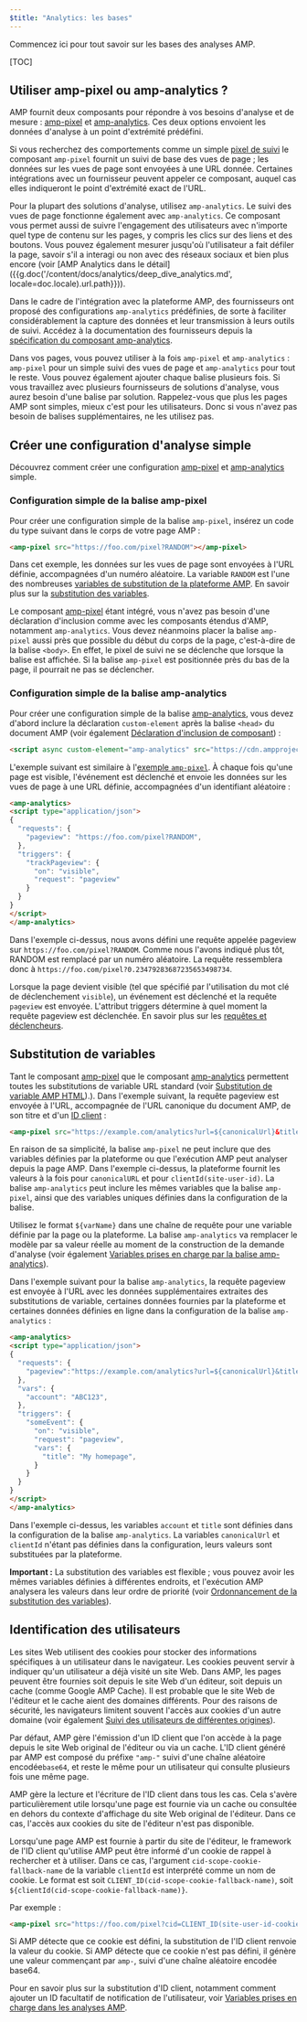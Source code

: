 ```yaml
---
$title: "Analytics: les bases"
---
```


Commencez ici pour tout savoir sur les bases des analyses AMP.

[TOC]

## Utiliser amp-pixel ou amp-analytics ?

AMP fournit deux composants pour répondre à vos besoins d'analyse et de mesure :
[amp-pixel](/docs/reference/components/amp-pixel.html) et
[amp-analytics](/docs/reference/components/amp-analytics.html).
Ces deux options envoient les données d'analyse à un point d'extrémité prédéfini.

Si vous recherchez des comportements comme un simple
[pixel de suivi](https://en.wikipedia.org/wiki/Web_beacon#Implementation)
le composant `amp-pixel` fournit un suivi de base des vues de page ;
les données sur les vues de page sont envoyées à une URL donnée.
Certaines intégrations avec un fournisseur peuvent appeler ce composant,
auquel cas elles indiqueront le point d'extrémité exact de l'URL.

Pour la plupart des solutions d'analyse, utilisez `amp-analytics`.
Le suivi des vues de page fonctionne également avec `amp-analytics`.
Ce composant vous permet aussi de suivre l'engagement des utilisateurs avec n'importe quel type de contenu sur les pages,
y compris les clics sur des liens et des boutons.
Vous pouvez également mesurer jusqu'où l'utilisateur a fait défiler la page,
savoir s'il a interagi ou non avec des réseaux sociaux et bien plus encore
(voir
[AMP Analytics dans le détail]({{g.doc('/content/docs/analytics/deep_dive_analytics.md', locale=doc.locale).url.path}})).

Dans le cadre de l'intégration avec la plateforme AMP,
des fournisseurs ont proposé des configurations `amp-analytics` prédéfinies,
de sorte à faciliter considérablement la capture des données et leur transmission à leurs outils de suivi.
Accédez à la documentation des fournisseurs depuis la
[spécification du composant amp-analytics](/docs/reference/components/amp-analytics.html).

Dans vos pages, vous pouvez utiliser à la fois `amp-pixel` et `amp-analytics` :
`amp-pixel` pour un simple suivi des vues de page
et `amp-analytics` pour tout le reste.
Vous pouvez également ajouter chaque balise plusieurs fois.
Si vous travaillez avec plusieurs fournisseurs de solutions d'analyse,
vous aurez besoin d'une balise par solution.
Rappelez-vous que plus les pages AMP sont simples, mieux c'est pour les utilisateurs.
Donc si vous n'avez pas besoin de balises supplémentaires, ne les utilisez pas.

## Créer une configuration d'analyse simple

Découvrez comment créer une configuration
[amp-pixel](/docs/reference/components/amp-pixel.html) et
[amp-analytics](/docs/reference/components/amp-analytics.html) simple.

### Configuration simple de la balise amp-pixel

Pour créer une configuration simple de la balise `amp-pixel`,
insérez un code du type suivant dans le corps de votre page AMP :

```html
<amp-pixel src="https://foo.com/pixel?RANDOM"></amp-pixel>
```

Dans cet exemple,
les données sur les vues de page sont envoyées à l'URL définie, accompagnées d'un numéro aléatoire.
La variable `RANDOM` est l'une des nombreuses
[variables de substitution de la plateforme AMP](https://github.com/ampproject/amphtml/blob/master/spec/amp-var-substitutions.md).
En savoir plus sur la
[substitution des variables](/fr/docs/analytics/analytics_basics.html#substitution-de-variables).

Le composant [amp-pixel](/docs/reference/components/amp-pixel.html)
étant intégré,
vous n'avez pas besoin d'une déclaration d'inclusion comme avec
les composants étendus d'AMP, notamment `amp-analytics`.
Vous devez néanmoins placer la balise `amp-pixel` aussi près que possible
du début du corps de la page, c'est-à-dire de la balise `<body>`.
En effet, le pixel de suivi ne se déclenche que lorsque la balise est affichée.
Si la balise `amp-pixel` est positionnée près du bas de la page,
il pourrait ne pas se déclencher.

### Configuration simple de la balise amp-analytics

Pour créer une configuration simple de la balise
[amp-analytics](/docs/reference/components/amp-analytics.html),
vous devez d'abord inclure la déclaration `custom-element`
après la balise `<head>` du document AMP (voir également
[Déclaration d'inclusion de composant](/docs/reference/components.html)) :

```html
<script async custom-element="amp-analytics" src="https://cdn.ampproject.org/v0/amp-analytics-0.1.js"></script>
```

L'exemple suivant est similaire à l'[exemple `amp-pixel`](/fr/docs/analytics/analytics_basics.html#configuration-simple-de-la-balise-amp-pixel).
À chaque fois qu'une page est visible,
l'événement est déclenché et
envoie les données sur les vues de page à une URL définie, accompagnées d'un identifiant aléatoire :

```html
<amp-analytics>
<script type="application/json">
{
  "requests": {
    "pageview": "https://foo.com/pixel?RANDOM",
  },
  "triggers": {
    "trackPageview": {
      "on": "visible",
      "request": "pageview"
    }
  }
}
</script>
</amp-analytics>
```

Dans l'exemple ci-dessus, nous avons défini une requête appelée pageview sur `https://foo.com/pixel?RANDOM`. Comme nous l'avons indiqué plus tôt, RANDOM est remplacé par un numéro aléatoire. La requête ressemblera donc à `https://foo.com/pixel?0.23479283687235653498734`.

Lorsque la page devient visible
(tel que spécifié par l'utilisation du mot clé de déclenchement `visible`),
un événement est déclenché et la requête `pageview` est envoyée.
L'attribut triggers détermine à quel moment la requête pageview est déclenchée.
En savoir plus sur les [requêtes et déclencheurs](/fr/docs/analytics/deep_dive_analytics.html#les-attributs-requests,-triggers-et-transport).

## Substitution de variables

Tant le composant [amp-pixel](/docs/reference/components/amp-pixel.html) que le composant
[amp-analytics](/docs/reference/components/amp-analytics.html)
permettent toutes les substitutions de variable URL standard (voir
[Substitution de variable AMP HTML](https://github.com/ampproject/amphtml/blob/master/spec/amp-var-substitutions.md)).).
Dans l'exemple suivant,
la requête pageview est envoyée à l'URL,
accompagnée de l'URL canonique du document AMP, de son titre et d'un
[ID client](/fr/docs/analytics/analytics_basics.html#identification-des-utilisateurs) :

```html
<amp-pixel src="https://example.com/analytics?url=${canonicalUrl}&title=${title}&clientId=${clientId(site-user-id)}"></amp-pixel>
```

En raison de sa simplicité,
la balise `amp-pixel` ne peut inclure que des variables définies par la plateforme
ou que l'exécution AMP peut analyser depuis la page AMP.
Dans l'exemple ci-dessus,
la plateforme fournit les valeurs à la fois pour
`canonicalURL` et pour `clientId(site-user-id)`.
La balise `amp-analytics` peut inclure les mêmes variables que la balise `amp-pixel`,
ainsi que des variables uniques définies dans la configuration de la balise.

Utilisez le format `${varName}` dans une chaîne de requête pour une variable
définie par la page ou la plateforme.
La balise `amp-analytics` va remplacer le modèle par sa valeur réelle
au moment de la construction de la demande d'analyse (voir également
[Variables prises en charge par la balise amp-analytics](https://github.com/ampproject/amphtml/blob/master/extensions/amp-analytics/analytics-vars.md)).

Dans l'exemple suivant pour la balise `amp-analytics`,
la requête pageview est envoyée à l'URL
avec les données supplémentaires extraites des substitutions de variable,
certaines données fournies par la plateforme
et certaines données définies en ligne
dans la configuration de la balise `amp-analytics` :

```html
<amp-analytics>
<script type="application/json">
{
  "requests": {
    "pageview":"https://example.com/analytics?url=${canonicalUrl}&title=${title}&acct=${account}&clientId=${clientId(site-user-id)}",
  },
  "vars": {
    "account": "ABC123",
  },
  "triggers": {
    "someEvent": {
      "on": "visible",
      "request": "pageview",
      "vars": {
        "title": "My homepage",
      }
    }
  }
}
</script>
</amp-analytics>
```

Dans l'exemple ci-dessus,
les variables `account` et `title` sont définies
dans la configuration de la balise `amp-analytics`.
La variables `canonicalUrl` et `clientId` n'étant pas définies dans la configuration,
leurs valeurs sont substituées par la plateforme.

**Important :** La substitution des variables est flexible ;
vous pouvez avoir les mêmes variables définies à différentes endroits,
et l'exécution AMP analysera les valeurs dans leur ordre de priorité
(voir [Ordonnancement de la substitution des variables](/fr/docs/analytics/deep_dive_analytics.html#ordonnancement-de-la-substitution-des-variables)).

## Identification des utilisateurs

Les sites Web utilisent des cookies pour stocker des informations spécifiques à un utilisateur dans le navigateur.
Les cookies peuvent servir à indiquer qu'un utilisateur a déjà visité un site Web.
Dans AMP,
les pages peuvent être fournies soit depuis le site Web d'un éditeur, soit depuis un cache
(comme Google AMP Cache).
Il est probable que le site Web de l'éditeur et le cache aient des domaines différents.
Pour des raisons de sécurité,
les navigateurs limitent souvent l'accès aux cookies d'un autre domaine
(voir également
[Suivi des utilisateurs de différentes origines](https://github.com/ampproject/amphtml/blob/master/extensions/amp-analytics/cross-origin-tracking.md)).

Par défaut,
AMP gère l'émission d'un ID client que l'on accède à la page depuis le site Web original de l'éditeur ou via un cache.
L'ID client généré par AMP est composé du préfixe `"amp-"`
suivi d'une chaîne aléatoire encodée`base64`, et reste le même
pour un utilisateur qui consulte plusieurs fois une même page.

AMP gère la lecture et l'écriture de l'ID client dans tous les cas.
Cela s'avère particulièrement utile lorsqu'une page est fournie
via un cache ou consultée en dehors du contexte d'affichage
du site Web original de l'éditeur.
Dans ce cas, l'accès aux cookies du site de l'éditeur n'est pas disponible.

Lorsqu'une page AMP est fournie à partir du site de l'éditeur,
le framework de l'ID client qu'utilise AMP peut être informé d'un cookie
de rappel à rechercher et à utiliser.
Dans ce cas,
l'argument `cid-scope-cookie-fallback-name` de la variable `clientId`
est interprété comme un nom de cookie.
Le format est soit
`CLIENT_ID(cid-scope-cookie-fallback-name)`, soit
`${clientId(cid-scope-cookie-fallback-name)}`.

Par exemple :

```html
<amp-pixel src="https://foo.com/pixel?cid=CLIENT_ID(site-user-id-cookie-fallback-name)"></amp-pixel>
```

Si AMP détecte que ce cookie est défini,
la substitution de l'ID client renvoie la valeur du cookie.
Si AMP détecte que ce cookie n'est pas défini,
il génère une valeur commençant par `amp-`,
suivi d'une chaîne aléatoire encodée base64.

Pour en savoir plus sur la substitution d'ID client,
notamment comment ajouter un ID facultatif de notification de l'utilisateur, voir
[Variables prises en charge dans les analyses AMP](https://github.com/ampproject/amphtml/blob/master/extensions/amp-analytics/analytics-vars.md).
